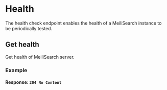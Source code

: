 # Health

The health check endpoint enables the health of a MeiliSearch instance to be periodically tested.

## Get health

<RouteHighlighter method="GET" route="/health"/>

Get health of MeiliSearch server.

### Example

<code-samples id="get_health_1" />

#### Response: `204 No Content`
